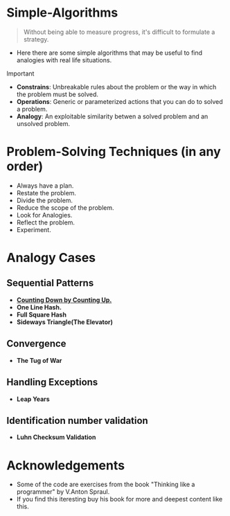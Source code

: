 # Simple-Algorithms
>Without being able to measure progress, it's difficult to formulate a strategy.
- Here there are some simple algorithms that may be useful to find analogies with real life situations.
>[!IMPORTANT] 
>- **Constrains**: Unbreakable rules about the problem or the way in which the problem must be solved.
>- **Operations**: Generic or parameterized actions that you can do to solved a problem.
>- **Analogy**: An exploitable similarity betwen a solved problem and an unsolved problem. 

# Problem-Solving Techniques (in any order)
- Always have a plan.
- Restate the problem.
- Divide the problem.
- Reduce the scope of the problem.
- Look for Analogies.
- Reflect the problem.
- Experiment.
# Analogy Cases
## Sequential Patterns
- [**Counting Down by Counting Up.**](https://github.com/b0llull0s/Simple-Algorithms/blob/main/counting_down_by_counting_up.cpp)
- **One Line Hash.**
- **Full Square Hash**
- **Sideways Triangle(The Elevator)**
## Convergence
- **The Tug of War**
## Handling Exceptions
- **Leap Years**
## Identification number validation
- **Luhn Checksum Validation**
# Acknowledgements
- Some of the code are exercises from the book "Thinking like a programmer" by V.Anton Spraul.
- If you find this iteresting buy his book for more and deepest content like this.
  
